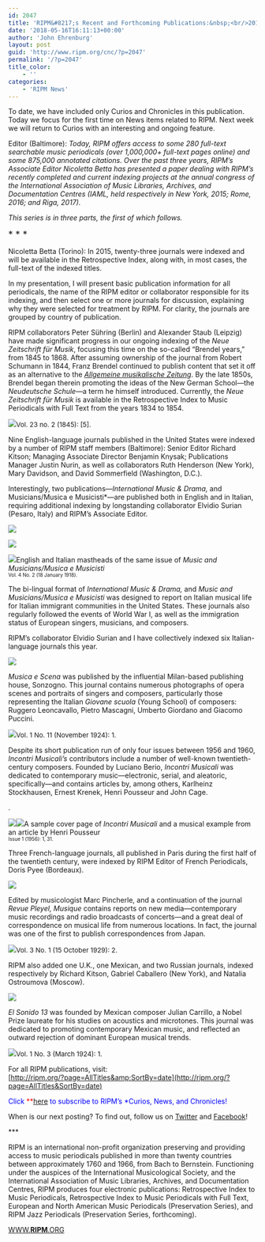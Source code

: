 ```yaml
---
id: 2047
title: 'RIPM&#8217;s Recent and Forthcoming Publications:&nbsp;<br/>2015-2017 (Part I)'
date: '2018-05-16T16:11:13+00:00'
author: 'John Ehrenburg'
layout: post
guid: 'http://www.ripm.org/cnc/?p=2047'
permalink: '/?p=2047'
title_color:
    - ''
categories:
    - 'RIPM News'
---
```


To date, we have included only Curios and Chronicles in this publication. Today we focus for the first time on News items related to RIPM. Next week we will return to Curios with an interesting and ongoing feature.

Editor (Baltimore): *Today, RIPM offers access to some 280 full-text searchable music periodicals (over 1,000,000+ full-text pages online) and some 875,000 annotated citations. Over the past three years, RIPM’s Associate Editor Nicoletta Betta has presented a paper dealing with RIPM’s recently completed and current indexing projects at the annual congress of the International Association of Music Libraries, Archives, and Documentation Centres (IAML, held respectively in New York, 2015; Rome, 2016; and Riga, 2017).*

*This series is in three parts, the first of which follows.*

<span style="font-size: 14pt;">\* \* \*</span>

Nicoletta Betta (Torino): In 2015, twenty-three journals were indexed and will be available in the Retrospective Index, along with, in most cases, the full-text of the indexed titles.

In my presentation, I will present basic publication information for all periodicals, the name of the RIPM editor or collaborator responsible for its indexing, and then select one or more journals for discussion, explaining why they were selected for treatment by RIPM. For clarity, the journals are grouped by country of publication.

RIPM collaborators Peter Sühring (Berlin) and Alexander Staub (Leipzig) have made significant progress in our ongoing indexing of the *Neue Zeitschrift für Musik*, focusing this time on the so-called “Brendel years,” from 1845 to 1868. After assuming ownership of the journal from Robert Schumann in 1844, Franz Brendel continued to publish content that set it off as an alternative to the [*Allgemeine musikalische Zeitung*](https://ripm.org/?page=JournalInfo&ABB=ALZ). By the late 1850s, Brendel began therein promoting the ideas of the New German School—the *Neudeutsche Schule*—a term he himself introduced. Currently, the *Neue Zeitschrift für Musik* is available in the Retrospective Index to Music Periodicals with Full Text from the years 1834 to 1854.

![](http://www.ripm.org/cnc/wp-content/uploads/2018/03/1-IAML-2015.jpg)<span style="font-size: 10pt;">Vol. 23 no. 2 (1845): \[5\].</span>

Nine English-language journals published in the United States were indexed by a number of RIPM staff members (Baltimore): Senior Editor Richard Kitson; Managing Associate Director Benjamin Knysak; Publications Manager Justin Nurin, as well as collaborators Ruth Henderson (New York), Mary Davidson, and David Sommerfield (Washington, D.C.).

Interestingly, two publications—*International Music &amp; Drama,* and Musicians/Musica e Musicisti*—are published both in English and in Italian, requiring additional indexing by longstanding collaborator Elvidio Surian (Pesaro, Italy) and RIPM’s Associate Editor.

![](http://www.ripm.org/cnc/wp-content/uploads/2018/03/1.2-IAML-2015-final-final.jpg)

![](http://www.ripm.org/cnc/wp-content/uploads/2018/03/3.2-IAMl-2015.jpg)

![](http://www.ripm.org/cnc/wp-content/uploads/2018/03/4.2-IAML-2015.jpg)English and Italian mastheads of the same issue of *Music and Musicians/Musica e Musicisti*  
<span style="font-size: 70%;">Vol. 4 No. 2 (18 January 1918).</span>

The bi-lingual format of *International Music &amp; Drama,* and *Music and Musicians/Musica e Musicisti* was designed to report on Italian musical life for Italian immigrant communities in the United States. These journals also regularly followed the events of World War I, as well as the immigration status of European singers, musicians, and composers.

RIPM’s collaborator Elvidio Surian and I have collectively indexed six Italian-language journals this year.

![](http://www.ripm.org/cnc/wp-content/uploads/2018/03/2-IAML-2015-final-final.jpg)

*Musica e Scena* was published by the influential Milan-based publishing house, Sonzogno. This journal contains numerous photographs of opera scenes and portraits of singers and composers, particularly those representing the Italian *Giovane scuola* (Young School) of composers: Ruggero Leoncavallo, Pietro Mascagni, Umberto Giordano and Giacomo Puccini.

![](http://www.ripm.org/cnc/wp-content/uploads/2018/03/6-IAML-2015.jpg)<span style="font-size: 10pt;">Vol. 1 No. 11 (November 1924): 1.</span>

Despite its short publication run of only four issues between 1956 and 1960, *Incontri Musicali’s* contributors include a number of well-known twentieth-century composers. Founded by Luciano Berio, *Incontri Musicali* was dedicated to contemporary music—electronic, serial, and aleatoric, specifically—and contains articles by, among others, Karlheinz Stockhausen, Ernest Krenek, Henri Pousseur and John Cage.

.

![](http://www.ripm.org/cnc/wp-content/uploads/2018/03/7-IAMl-2015.jpg)![](http://www.ripm.org/cnc/wp-content/uploads/2018/03/8-IAML-2017.jpg)A sample cover page of *Incontri Musicali* and a musical example from an article by Henri Pousseur  
<span style="font-size: 70%;">Issue 1 (1956): 1, 31.</span>

Three French-language journals, all published in Paris during the first half of the twentieth century, were indexed by RIPM Editor of French Periodicals, Doris Pyee (Bordeaux).

![](http://www.ripm.org/cnc/wp-content/uploads/2018/03/3-IAML-2015-final-final.jpg)

Edited by musicologist Marc Pincherle, and a continuation of the journal *Revue Pleyel, Musique* contains reports on new media—contemporary music recordings and radio broadcasts of concerts—and a great deal of correspondence on musical life from numerous locations. In fact, the journal was one of the first to publish correspondences from Japan.

![](http://www.ripm.org/cnc/wp-content/uploads/2018/03/10-IAML-2015.jpg)<span style="font-size: 10pt;">Vol. 3 No. 1 (15 October 1929): 2.</span>

RIPM also added one U.K., one Mexican, and two Russian journals, indexed respectively by Richard Kitson, Gabriel Caballero (New York), and Natalia Ostroumova (Moscow).

![](http://www.ripm.org/cnc/wp-content/uploads/2018/03/4-IAML-2015-final-final.jpg)

*El Sonido 13* was founded by Mexican composer Julian Carrillo, a Nobel Prize laureate for his studies on acoustics and microtones. This journal was dedicated to promoting contemporary Mexican music, and reflected an outward rejection of dominant European musical trends.

![](http://www.ripm.org/cnc/wp-content/uploads/2018/03/12-IAML-2015.jpg)<span style="font-size: 10pt;">Vol. 1 No. 3 (March 1924): 1.</span>

For all RIPM publications, visit:  
[http://ripm.org/?page=AllTitles&amp;SortBy=date](http://ripm.org/?page=AllTitles&SortBy=date)

<span style="color: #0000ff;">Click <span style="color: #ff0000;">**[here](http://ripm.org/?page=cncsubscribe) </span>to subscribe to RIPM’s *Curios, News, and Chronicles! </span>

When is our next posting? To find out, follow us on [Twitter](https://twitter.com/RIPMCenter) and [Facebook](https://www.facebook.com/RIPMCenter/)!

\*\*\*

RIPM is an international non-profit organization preserving and providing access to music periodicals published in more than twenty countries between approximately 1760 and 1966, from Bach to Bernstein. Functioning under the auspices of the International Musicological Society, and the International Association of Music Libraries, Archives, and Documentation Centres, RIPM produces four electronic publications: Retrospective Index to Music Periodicals, Retrospective Index to Music Periodicals with Full Text, European and North American Music Periodicals (Preservation Series), and RIPM Jazz Periodicals (Preservation Series, forthcoming).

[WWW.**RIPM**.ORG](http://cts.vresp.com/c/?RIPMConsortiumLtd./606886bac9/3fdca83fa7/d715bbc74f)